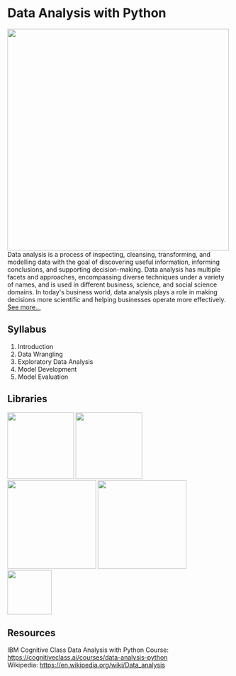 # Data Analysis with Python

<img src="https://user-images.githubusercontent.com/85934122/153773992-f7416003-721b-4bc1-b857-5eb596b2daa5.png" width="500">
Data analysis is a process of inspecting, cleansing, transforming, and modelling data with the goal of discovering useful information, informing conclusions, and supporting decision-making. Data analysis has multiple facets and approaches, encompassing diverse techniques under a variety of names, and is used in different business, science, and social science domains. In today's business world, data analysis plays a role in making decisions more scientific and helping businesses operate more effectively.
<a href="https://en.wikipedia.org/wiki/Data_analysis" target="_blank">See more...</a><br>

## Syllabus

1) Introduction
2) Data Wrangling
3) Exploratory Data Analysis
4) Model Development
5) Model Evaluation


## Libraries
<img src="https://user-images.githubusercontent.com/85934122/153268295-0105f8a4-7491-437e-b566-3f4ecbd113c8.png" width="150">     <img src="https://user-images.githubusercontent.com/85934122/153270262-1b5beb83-3cba-4008-92b1-dac9ed972017.png"  width="150"> <img src="https://user-images.githubusercontent.com/85934122/153312799-4e364e21-f293-44d5-ae28-e3bba69f9042.png" width="200"> <img src="https://user-images.githubusercontent.com/85934122/153312984-20169f9d-9cd5-4511-ba4a-5968ce522af8.png" width="200">  <img src="https://user-images.githubusercontent.com/85934122/153314028-15b7229a-3f6f-404d-809c-eb98ed325d74.png" width="100">


## Resources

IBM Cognitive Class Data Analysis with Python Course: https://cognitiveclass.ai/courses/data-analysis-python<br>
Wikipedia: https://en.wikipedia.org/wiki/Data_analysis 
